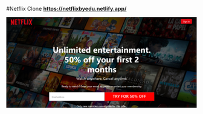 #Netflix Clone
**https://netflixbyedu.netlify.app/**

[![Background image netflix](img/bgMd.png)](https://netflixbyedu.netlify.app/)